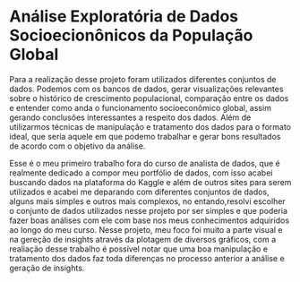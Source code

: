 # Análise Exploratória de Dados Socioecionônicos da População Global
Para a realização desse projeto foram utilizados diferentes conjuntos de dados. Podemos com os bancos de dados, gerar visualizações relevantes sobre o histórico de crescimento populacional, comparação entre os dados e entender como anda o funcionamento socioeconômico global, assim gerando conclusões interessantes a respeito dos dados. Além de utilizarmos técnicas de manipulação e tratamento dos dados para o formato ideal, que seria aquele em que podemo trabalhar e gerar bons resultados de acordo com o objetivo da análise. 

Esse é o meu primeiro trabalho fora do curso de analista de dados, que é realmente dedicado a compor meu portfólio de dados, com isso acabei buscando dados na plataforma do Kaggle e além de outros sites para serem utilizados e acabei me deparando com diferentes conjuntos de dados, alguns mais simples e outros mais complexos, no entando,resolvi escolher o conjunto de dados utilizados nesse projeto por ser simples e que poderia fazer boas análises com ele com base nos meus conhecimentos adquiridos ao longo do meu curso. Nesse projeto, meu foco foi muito a parte visual e na gereção de insights através da plotagem de diversos gráficos, com a realiação desse trabalho é possível notar que uma boa manipulação e tratamento dos dados faz toda diferenças no processo anterior a análise e geração de insights.
